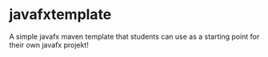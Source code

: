 # javafxtemplate

A simple javafx maven template that students can use as a starting point for their own javafx projekt!
